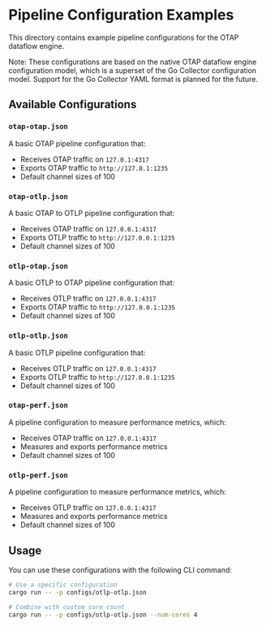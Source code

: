 # Pipeline Configuration Examples

This directory contains example pipeline configurations for the OTAP dataflow engine.

Note: These configurations are based on the native OTAP dataflow engine
configuration model, which is a superset of the Go Collector configuration
model. Support for the Go Collector YAML format is planned for the future.

## Available Configurations

### `otap-otap.json`

A basic OTAP pipeline configuration that:

- Receives OTAP traffic on `127.0.1:4317`
- Exports OTAP traffic to `http://127.0.1:1235`
- Default channel sizes of 100

### `otap-otlp.json`

A basic OTAP to OTLP pipeline configuration that:

- Receives OTAP traffic on `127.0.0.1:4317`
- Exports OTLP traffic to `http://127.0.0.1:1235`
- Default channel sizes of 100

### `otlp-otap.json`

A basic OTLP to OTAP pipeline configuration that:

- Receives OTLP traffic on `127.0.0.1:4317`
- Exports OTAP traffic to `http://127.0.0.1:1235`
- Default channel sizes of 100

### `otlp-otlp.json`

A basic OTLP pipeline configuration that:

- Receives OTLP traffic on `127.0.0.1:4317`
- Exports OTLP traffic to `http://127.0.0.1:1235`
- Default channel sizes of 100

### `otap-perf.json`

A pipeline configuration to measure performance metrics, which:

- Receives OTAP traffic on `127.0.0.1:4317`
- Measures and exports performance metrics
- Default channel sizes of 100

### `otlp-perf.json`

A pipeline configuration to measure performance metrics, which:

- Receives OTLP traffic on `127.0.0.1:4317`
- Measures and exports performance metrics
- Default channel sizes of 100

## Usage

You can use these configurations with the following CLI command:

```bash
# Use a specific configuration
cargo run -- -p configs/otlp-otlp.json

# Combine with custom core count
cargo run -- -p configs/otlp-otlp.json --num-cores 4
```
